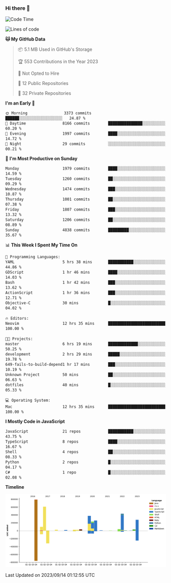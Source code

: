 ### Hi there 👋

<!--
**Clumsy-Coder/Clumsy-Coder** is a ✨ _special_ ✨ repository because its `README.md` (this file) appears on your GitHub profile.

Here are some ideas to get you started:

- 🔭 I’m currently working on ...
- 🌱 I’m currently learning ...
- 👯 I’m looking to collaborate on ...
- 🤔 I’m looking for help with ...
- 💬 Ask me about ...
- 📫 How to reach me: ...
- 😄 Pronouns: ...
- ⚡ Fun fact: ...
-->

<!-- anmol098/waka-readme-stats -->
<!--START_SECTION:waka-->
![Code Time](http://img.shields.io/badge/Code%20Time-380%20hrs%2014%20mins-blue)

![Lines of code](https://img.shields.io/badge/From%20Hello%20World%20I%27ve%20Written-3.3%20million%20lines%20of%20code-blue)

**🐱 My GitHub Data** 

> 📦 5.1 MB Used in GitHub's Storage 
 > 
> 🏆 553 Contributions in the Year 2023
 > 
> 🚫 Not Opted to Hire
 > 
> 📜 12 Public Repositories 
 > 
> 🔑 32 Private Repositories 
 > 
**I'm an Early 🐤** 

```text
🌞 Morning                3373 commits        ██████░░░░░░░░░░░░░░░░░░░   24.87 % 
🌆 Daytime                8166 commits        ███████████████░░░░░░░░░░   60.20 % 
🌃 Evening                1997 commits        ████░░░░░░░░░░░░░░░░░░░░░   14.72 % 
🌙 Night                  29 commits          ░░░░░░░░░░░░░░░░░░░░░░░░░   00.21 % 
```
📅 **I'm Most Productive on Sunday** 

```text
Monday                   1979 commits        ████░░░░░░░░░░░░░░░░░░░░░   14.59 % 
Tuesday                  1260 commits        ██░░░░░░░░░░░░░░░░░░░░░░░   09.29 % 
Wednesday                1474 commits        ███░░░░░░░░░░░░░░░░░░░░░░   10.87 % 
Thursday                 1001 commits        ██░░░░░░░░░░░░░░░░░░░░░░░   07.38 % 
Friday                   1807 commits        ███░░░░░░░░░░░░░░░░░░░░░░   13.32 % 
Saturday                 1206 commits        ██░░░░░░░░░░░░░░░░░░░░░░░   08.89 % 
Sunday                   4838 commits        █████████░░░░░░░░░░░░░░░░   35.67 % 
```


📊 **This Week I Spent My Time On** 

```text
💬 Programming Languages: 
YAML                     5 hrs 38 mins       ███████████░░░░░░░░░░░░░░   44.86 % 
GDScript                 1 hr 46 mins        ████░░░░░░░░░░░░░░░░░░░░░   14.03 % 
Bash                     1 hr 42 mins        ███░░░░░░░░░░░░░░░░░░░░░░   13.62 % 
ActionScript             1 hr 36 mins        ███░░░░░░░░░░░░░░░░░░░░░░   12.71 % 
Objective-C              30 mins             █░░░░░░░░░░░░░░░░░░░░░░░░   04.02 % 

🔥 Editors: 
Neovim                   12 hrs 35 mins      █████████████████████████   100.00 % 

🐱‍💻 Projects: 
master                   6 hrs 19 mins       █████████████░░░░░░░░░░░░   50.25 % 
development              2 hrs 29 mins       █████░░░░░░░░░░░░░░░░░░░░   19.78 % 
649-fails-to-build-depend1 hr 17 mins        ███░░░░░░░░░░░░░░░░░░░░░░   10.19 % 
Unknown Project          50 mins             ██░░░░░░░░░░░░░░░░░░░░░░░   06.63 % 
dotfiles                 40 mins             █░░░░░░░░░░░░░░░░░░░░░░░░   05.33 % 

💻 Operating System: 
Mac                      12 hrs 35 mins      █████████████████████████   100.00 % 
```

**I Mostly Code in JavaScript** 

```text
JavaScript               21 repos            ███████████░░░░░░░░░░░░░░   43.75 % 
TypeScript               8 repos             ████░░░░░░░░░░░░░░░░░░░░░   16.67 % 
Shell                    4 repos             ██░░░░░░░░░░░░░░░░░░░░░░░   08.33 % 
Python                   2 repos             █░░░░░░░░░░░░░░░░░░░░░░░░   04.17 % 
C#                       1 repo              █░░░░░░░░░░░░░░░░░░░░░░░░   02.08 % 
```



**Timeline**

![Lines of Code chart](https://raw.githubusercontent.com/Clumsy-Coder/Clumsy-Coder/main/assets/bar_graph.png)


 Last Updated on 2023/09/14 01:12:55 UTC
<!--END_SECTION:waka-->
